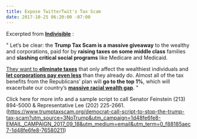 ```yaml
---
title: Expose TwitterTwit's Tax Scam
date: 2017-10-25 06:20:00 -07:00
---
```


Excerpted from [**Indivisible**](https://www.indivisible.org/) :

"   Let’s be clear: the **Trump Tax Scam is a massive giveaway** to the wealthy and corporations, paid for by **raising taxes on some middle class** families and **slashing critical social programs** like Medicare and Medicaid. 

[They want to **eliminate taxes**](https://www.indivisible.org/resource/tax-cuts-donald-trump-wants-give-millionaire-friends/) that only affect the wealthiest individuals and [**let corporations pay even less**](https://www.indivisible.org/resource/corporations-already-gaming-tax-system-trump-wants-let-pay-even-less/) than they already do. Almost all of the tax benefits from the Republicans’ plan will **go to the top 1%**, which will exacerbate our country’s [**massive racial wealth gap**](https://prosperitynow.org/files/PDFs/road_to_zero_wealth.pdf).   "

Click here for more info and a sample script to call Senator Feinstein  (213) 894-5000  & Representative Lee (202) 225-2661.   (https://www.trumptaxscam.org/democrat-call-script-to-stop-the-trump-tax-scam?utm_source=3NoTrump&utm_campaign=1d48fe6fe8-EMAIL_CAMPAIGN_2017_09_18&utm_medium=email&utm_term=0_f88185aec7-1d48fe6fe8-76580211)  
 